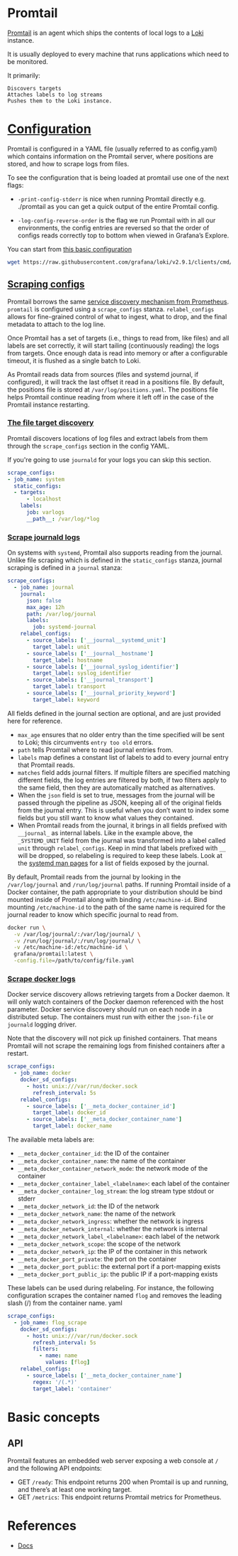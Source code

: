 # Promtail

[Promtail](https://grafana.com/docs/loki/latest/send-data/promtail/) is an agent which ships the contents of local logs to a [Loki](loki.md) instance.

It is usually deployed to every machine that runs applications which need to be monitored.

It primarily:

    Discovers targets
    Attaches labels to log streams
    Pushes them to the Loki instance.

# [Configuration](https://grafana.com/docs/loki/latest/send-data/promtail/configuration/)

Promtail is configured in a YAML file (usually referred to as config.yaml) which contains information on the Promtail server, where positions are stored, and how to scrape logs from files.

To see the configuration that is being loaded at promtail use one of the next flags:

- `-print-config-stderr` is nice when running Promtail directly e.g. ./promtail as you can get a quick output of the entire Promtail config.

- `-log-config-reverse-order` is the flag we run Promtail with in all our environments, the config entries are reversed so that the order of configs reads correctly top to bottom when viewed in Grafana’s Explore.


You can start from [this basic configuration](https://grafana.com/docs/loki/latest/setup/install/docker/)

```bash
wget https://raw.githubusercontent.com/grafana/loki/v2.9.1/clients/cmd/promtail/promtail-docker-config.yaml -O /data/promtail/promtail-config.yaml
```

## [Scraping configs](https://grafana.com/docs/loki/latest/send-data/promtail/scraping/)

Promtail borrows the same [service discovery mechanism from Prometheus](https://prometheus.io/docs/prometheus/latest/configuration/configuration/#scrape_config). `promtail` is configured using a `scrape_configs` stanza. `relabel_configs` allows for fine-grained control of what to ingest, what to drop, and the final metadata to attach to the log line. 

Once Promtail has a set of targets (i.e., things to read from, like files) and all labels are set correctly, it will start tailing (continuously reading) the logs from targets. Once enough data is read into memory or after a configurable timeout, it is flushed as a single batch to Loki.

As Promtail reads data from sources (files and systemd journal, if configured), it will track the last offset it read in a positions file. By default, the positions file is stored at `/var/log/positions.yaml`. The positions file helps Promtail continue reading from where it left off in the case of the Promtail instance restarting.

### [The file target discovery](https://grafana.com/docs/loki/latest/send-data/promtail/scraping/#file-target-discovery)

Promtail discovers locations of log files and extract labels from them through the `scrape_configs` section in the config YAML.

If you're going to use `journald` for your logs you can skip this section.

```yaml
scrape_configs:
- job_name: system
  static_configs:
  - targets:
      - localhost
    labels:
      job: varlogs
      __path__: /var/log/*log
```

### [Scrape journald logs](https://grafana.com/docs/loki/latest/send-data/promtail/scraping/#journal-scraping-linux-only)

On systems with `systemd`, Promtail also supports reading from the journal. Unlike file scraping which is defined in the `static_configs` stanza, journal scraping is defined in a `journal` stanza:

```yaml
scrape_configs:
  - job_name: journal
    journal:
      json: false
      max_age: 12h
      path: /var/log/journal
      labels:
        job: systemd-journal
    relabel_configs:
      - source_labels: ['__journal__systemd_unit']
        target_label: unit
      - source_labels: ['__journal__hostname']
        target_label: hostname
      - source_labels: ['__journal_syslog_identifier']
        target_label: syslog_identifier
      - source_labels: ['__journal_transport']
        target_label: transport
      - source_labels: ['__journal_priority_keyword']
        target_label: keyword
```

All fields defined in the journal section are optional, and are just provided here for reference. 

- `max_age` ensures that no older entry than the time specified will be sent to Loki; this circumvents `entry too old` errors. 
- `path` tells Promtail where to read journal entries from. 
- `labels` map defines a constant list of labels to add to every journal entry that Promtail reads.
- `matches` field adds journal filters. If multiple filters are specified matching different fields, the log entries are filtered by both, if two filters apply to the same field, then they are automatically matched as alternatives.
- When the `json` field is set to true, messages from the journal will be passed through the pipeline as JSON, keeping all of the original fields from the journal entry. This is useful when you don’t want to index some fields but you still want to know what values they contained.
- When Promtail reads from the journal, it brings in all fields prefixed with `__journal_` as internal labels. Like in the example above, the `_SYSTEMD_UNIT` field from the journal was transformed into a label called `unit` through `relabel_configs`. Keep in mind that labels prefixed with `__` will be dropped, so relabeling is required to keep these labels. Look at the [systemd man pages](https://www.freedesktop.org/software/systemd/man/latest/systemd.journal-fields.html) for a list of fields exposed by the journal.

By default, Promtail reads from the journal by looking in the `/var/log/journal` and `/run/log/journal` paths. If running Promtail inside of a Docker container, the path appropriate to your distribution should be bind mounted inside of Promtail along with binding `/etc/machine-id`. Bind mounting `/etc/machine-id` to the path of the same name is required for the journal reader to know which specific journal to read from.

```bash
docker run \
  -v /var/log/journal/:/var/log/journal/ \
  -v /run/log/journal/:/run/log/journal/ \
  -v /etc/machine-id:/etc/machine-id \
  grafana/promtail:latest \
  -config.file=/path/to/config/file.yaml
```

### [Scrape docker logs](https://grafana.com/docs/loki/latest/send-data/promtail/configuration/#docker_sd_config)

Docker service discovery allows retrieving targets from a Docker daemon. It will only watch containers of the Docker daemon referenced with the host parameter. Docker service discovery should run on each node in a distributed setup. The containers must run with either the `json-file` or `journald` logging driver.

Note that the discovery will not pick up finished containers. That means Promtail will not scrape the remaining logs from finished containers after a restart.

```yaml
scrape_configs:
  - job_name: docker 
    docker_sd_configs:
      - host: unix:///var/run/docker.sock
        refresh_interval: 5s
    relabel_configs:
      - source_labels: ['__meta_docker_container_id']
        target_label: docker_id
      - source_labels: ['__meta_docker_container_name']
        target_label: docker_name
```
The available meta labels are:

- `__meta_docker_container_id`: the ID of the container
- `__meta_docker_container_name`: the name of the container
- `__meta_docker_container_network_mode`: the network mode of the container
- `__meta_docker_container_label_<labelname>`: each label of the container
- `__meta_docker_container_log_stream`: the log stream type stdout or stderr
- `__meta_docker_network_id`: the ID of the network
- `__meta_docker_network_name`: the name of the network
- `__meta_docker_network_ingress`: whether the network is ingress
- `__meta_docker_network_internal`: whether the network is internal
- `__meta_docker_network_label_<labelname>`: each label of the network
- `__meta_docker_network_scope`: the scope of the network
- `__meta_docker_network_ip`: the IP of the container in this network
- `__meta_docker_port_private`: the port on the container
- `__meta_docker_port_public`: the external port if a port-mapping exists
- `__meta_docker_port_public_ip`: the public IP if a port-mapping exists

These labels can be used during relabeling. For instance, the following configuration scrapes the container named `flog` and removes the leading slash (/) from the container name.
yaml

```yaml
scrape_configs:
  - job_name: flog_scrape
    docker_sd_configs:
      - host: unix:///var/run/docker.sock
        refresh_interval: 5s
        filters:
          - name: name
            values: [flog]
    relabel_configs:
      - source_labels: ['__meta_docker_container_name']
        regex: '/(.*)'
        target_label: 'container'
```

# Basic concepts

## API

Promtail features an embedded web server exposing a web console at `/` and the following API endpoints:

- GET `/ready`: This endpoint returns 200 when Promtail is up and running, and there’s at least one working target.
- GET `/metrics`: This endpoint returns Promtail metrics for Prometheus. 

# References

- [Docs](https://grafana.com/docs/loki/latest/send-data/promtail/)
